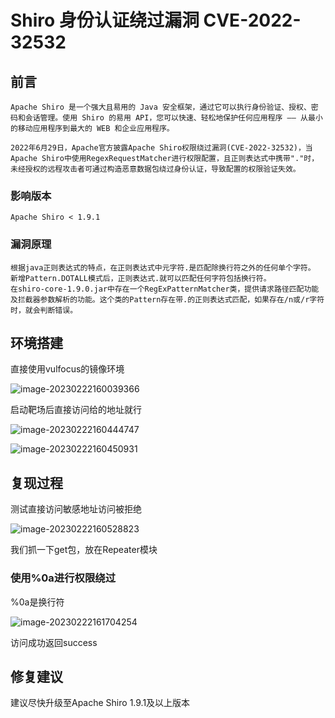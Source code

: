 # Shiro 身份认证绕过漏洞 CVE-2022-32532 

## 前言

```
Apache Shiro 是一个强大且易用的 Java 安全框架，通过它可以执行身份验证、授权、密码和会话管理。使用 Shiro 的易用 API，您可以快速、轻松地保护任何应用程序 —— 从最小的移动应用程序到最大的 WEB 和企业应用程序。

2022年6月29日，Apache官方披露Apache Shiro权限绕过漏洞(CVE-2022-32532)，当Apache Shiro中使用RegexRequestMatcher进行权限配置，且正则表达式中携带"."时，未经授权的远程攻击者可通过构造恶意数据包绕过身份认证，导致配置的权限验证失效。
```

### 影响版本

`Apache Shiro < 1.9.1`

### 漏洞原理

```
根据java正则表达式的特点，在正则表达式中元字符.是匹配除换行符之外的任何单个字符。
新增Pattern.DOTALL模式后，正则表达式.就可以匹配任何字符包括换行符。
在shiro-core-1.9.0.jar中存在一个RegExPatternMatcher类，提供请求路径匹配功能及拦截器参数解析的功能。这个类的Pattern存在带.的正则表达式匹配，如果存在/n或/r字符时，就会判断错误。
```



## 环境搭建

直接使用vulfocus的镜像环境

![image-20230222160039366](https://static.sechelper.com/img/2023/02/22/190566f33a857df8f2611919da544ed9.png)

启动靶场后直接访问给的地址就行

![image-20230222160444747](https://static.sechelper.com/img/2023/02/22/884a522f21e4e88a51ea46041649b2a8.png)

![image-20230222160450931](https://static.sechelper.com/img/2023/02/22/56900a6fb115b9415359d412671f71bc.png)



## 复现过程

测试直接访问敏感地址访问被拒绝

![image-20230222160528823](https://static.sechelper.com/img/2023/02/22/304977e0b8626f43912fe0fa9ec70cf4.png)

我们抓一下get包，放在Repeater模块

### 使用%0a进行权限绕过

%0a是换行符

![image-20230222161704254](https://static.sechelper.com/img/2023/02/22/7c1c171201995c7a1d99122bf48c2c92.png)

访问成功返回success



## 修复建议

建议尽快升级至Apache Shiro 1.9.1及以上版本
